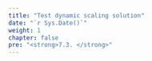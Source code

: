 ```yaml
---
title: "Test dynamic scaling solution"
date: "`r Sys.Date()`"
weight: 1
chapter: false
pre: "<strong>7.3. </strong>"
---
```

